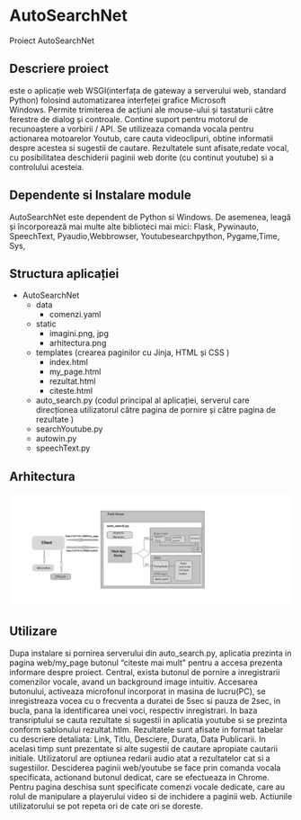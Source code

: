 # AutoSearchNet
Proiect AutoSearchNet
## Descriere proiect 
este  o aplicație web WSGI(interfața de gateway a serverului web, standard Python) folosind automatizarea interfeței grafice Microsoft Windows. Permite trimiterea de acțiuni ale mouse-ului și tastaturii către ferestre de dialog și controale. 
Contine suport pentru motorul de recunoaștere a vorbirii / API. Se utilizeaza comanda vocala pentru actionarea motoarelor Youtub, care cauta videoclipuri, obtine informatii despre acestea si sugestii de cautare.
Rezultatele sunt afisate,redate vocal, cu posibilitatea deschiderii paginii web dorite (cu continut youtube) si a controlului  acesteia.
## Dependente si Instalare module
AutoSearchNet este dependent de Python si Windows. De asemenea, leagă și încorporează mai multe alte biblioteci mai mici: Flask, Pywinauto, SpeechText, Pyaudio,Webbrowser, Youtubesearchpython, Pygame,Time, Sys, 
## Structura aplicației
* AutoSearchNet
   - data
       - comenzi.yaml
   - static
       - imagini.png, jpg
       - arhitectura.png
   - templates (crearea paginilor cu Jinja, HTML și CSS )
      - index.html
      - my_page.html
      - rezultat.html
      - citeste.html
    - auto_search.py (codul principal al aplicației, serverul care direcționea utilizatorul către pagina de pornire și       către pagina de rezultate )
    - searchYoutube.py
    - autowin.py
    - speechText.py
 ## Arhitectura
![Arhitectura](https://github.com/octavianseciu/AutoSearchNet/blob/master/static/arhitectura.png)
## Utilizare
Dupa instalare si pornirea serverului din auto_search.py, aplicatia prezinta in pagina web/my_page butonul “citeste mai mult” pentru a accesa prezenta informare despre proiect.
Central, exista butonul de pornire a inregistrarii comenzilor vocale, avand un background image intuitiv.
Accesarea butonului, activeaza microfonul incorporat in masina de lucru(PC), se inregistreaza vocea cu o frecventa a duratei de 5sec si pauza de 2sec, in bucla, pana la identificarea unei voci, respectiv inregistrari. In baza transriptului se cauta rezultate si sugestii in aplicatia youtube si se prezinta conform sablonului rezultat.htlm.
Rezultatele sunt afisate in format tabelar cu descriere detaliata: Link, Titlu, Desciere, Durata, Data Publicarii. In acelasi timp sunt prezentate si alte sugestii de cautare apropiate cautarii initiale.
Utilizatorul are optiunea redarii audio atat a rezultatelor cat si a sugestiilor.
Desciderea paginii web/youtube se face prin comanda vocala specificata, actionand butonul dedicat, care se efectueaza in Chrome. 
Pentru pagina deschisa sunt specificate comenzi vocale dedicate, care au rolul de manipulare a playerului video si de inchidere a paginii web.
Actiunile utilizatorului se pot repeta ori de cate ori se doreste.
